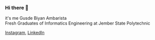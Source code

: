 ### Hi there 👋

it's me Gusde Biyan Ambarista
<br>
Fresh Graduates of Informatics Engineering at Jember State Polytechnic

<a href="https://www.instagram.com/yannn_ar/" target="_blank">Instagram</a>, 
<a href="https://www.linkedin.com/in/gusde-biyan-ambarista-132b891b5/" target="_blank">LinkedIn</a>

<!--
**GusdeBiyan/GusdeBiyan** is a ✨ _special_ ✨ repository because its `README.md` (this file) appears on your GitHub profile.

Here are some ideas to get you started:

- 🔭 I’m currently working on ...
- 🌱 I’m currently learning ...
- 👯 I’m looking to collaborate on ...
- 🤔 I’m looking for help with ...
- 💬 Ask me about ...
- 📫 How to reach me: ...
- 😄 Pronouns: ...
- ⚡ Fun fact: ...
-->
